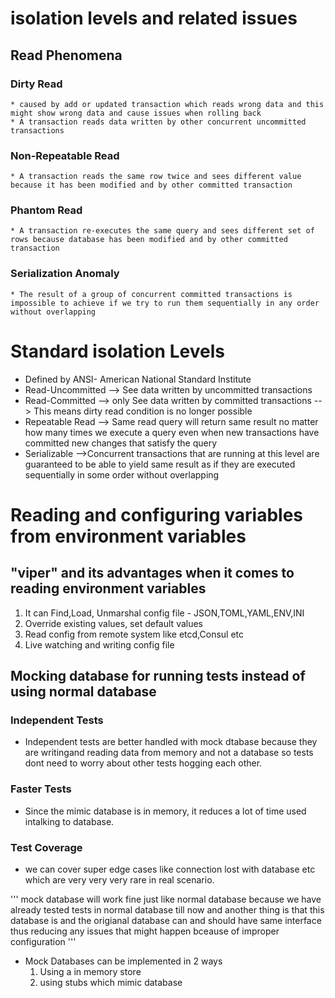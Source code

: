 # isolation levels and related issues

## Read Phenomena
### Dirty Read 
    * caused by add or updated transaction which reads wrong data and this might show wrong data and cause issues when rolling back
    * A transaction reads data written by other concurrent uncommitted transactions
  
### Non-Repeatable Read
    * A transaction reads the same row twice and sees different value because it has been modified and by other committed transaction

### Phantom Read
    * A transaction re-executes the same query and sees different set of rows because database has been modified and by other committed transaction

### Serialization Anomaly
    * The result of a group of concurrent committed transactions is impossible to achieve if we try to run them sequentially in any order without overlapping

# Standard isolation Levels
* Defined by ANSI- American National Standard Institute
*  Read-Uncommitted --> See data written by uncommitted transactions
*  Read-Committed --> only See data written by committed transactions --> This means dirty read condition is no longer possible
*  Repeatable Read --> Same read query will return same result no matter how many times we execute a query even when new transactions have committed new changes that satisfy the query
*  Serializable -->Concurrent transactions that are running at this level are guaranteed to be able to yield same result as if they are executed sequentially in some order without overlapping


# Reading and configuring variables from environment variables
## "viper" and its advantages when it comes to reading environment variables

1. It can Find,Load, Unmarshal config file - JSON,TOML,YAML,ENV,INI
2. Override existing values, set default values
3. Read config from remote system like etcd,Consul etc
4. Live watching and writing config file

## Mocking database for running tests instead of using normal database

### Independent Tests
* Independent tests are better handled with mock dtabase because they are writingand reading data from memory and not a database so tests dont need to worry about other tests hogging each other.

### Faster Tests
* Since the mimic database is in memory, it reduces a lot of time used intalking to database.

### Test Coverage 
* we can cover super edge cases like connection lost with database etc which are very very very rare in  real scenario.

'''
    mock database will work fine just like normal database because we have already tested tests in normal database till now and another thing is that this database is and the origianal database can and should have same interface thus reducing any issues that might happen bceause of improper configuration
'''
* Mock Databases can be implemented in 2 ways 
    1. Using a in memory store
    2. using stubs which mimic database